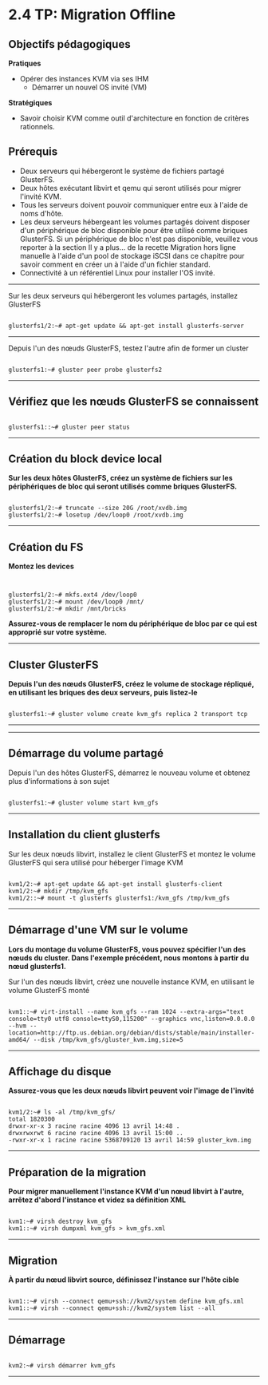 # 2.4 TP: Migration Offline 

## Objectifs pédagogiques

**Pratiques**

- Opérer des instances KVM via ses IHM
  - Démarrer un nouvel OS invité (VM)

**Stratégiques**

- Savoir choisir KVM comme outil d'architecture en fonction de critères rationnels.

## Prérequis 

* Deux serveurs qui hébergeront le système de fichiers partagé GlusterFS.
* Deux hôtes exécutant libvirt et qemu qui seront utilisés pour migrer l'invité KVM.
* Tous les serveurs doivent pouvoir communiquer entre eux à l'aide de noms d'hôte.
* Les deux serveurs hébergeant les volumes partagés doivent disposer d'un périphérique de bloc disponible pour être utilisé comme briques GlusterFS. Si un périphérique de bloc n'est pas disponible, veuillez vous reporter à la section Il y a plus... de la recette Migration hors ligne manuelle à l'aide d'un pool de stockage iSCSI dans ce chapitre pour savoir comment en créer un à l'aide d'un fichier standard.
* Connectivité à un référentiel Linux pour installer l'OS invité.

---


Sur les deux serveurs qui hébergeront les volumes partagés, installez GlusterFS

```shell

glusterfs1/2:~# apt-get update && apt-get install glusterfs-server

```
---


Depuis l'un des nœuds GlusterFS, testez l'autre afin de former un cluster

```shell

glusterfs1:~# gluster peer probe glusterfs2

```
---

## Vérifiez que les nœuds GlusterFS se connaissent


```shell

glusterfs1::~# gluster peer status

```
---


## Création du block device local

**Sur les deux hôtes GlusterFS, créez un système de fichiers sur les périphériques de bloc qui seront utilisés comme briques GlusterFS.**

```shell

glusterfs1/2:~# truncate --size 20G /root/xvdb.img
glusterfs1/2:~# losetup /dev/loop0 /root/xvdb.img

```
---

## Création du FS

**Montez les devices** 
```shell


glusterfs1/2:~# mkfs.ext4 /dev/loop0
glusterfs1/2:~# mount /dev/loop0 /mnt/
glusterfs1/2:~# mkdir /mnt/bricks

```
**Assurez-vous de remplacer le nom du périphérique de bloc par ce qui est approprié sur votre système.**

---

## Cluster GlusterFS

**Depuis l'un des nœuds GlusterFS, créez le volume de stockage répliqué, en utilisant les briques des deux serveurs, puis listez-le**

```shell

glusterfs1:~# gluster volume create kvm_gfs replica 2 transport tcp

```
---



---

## Démarrage du volume partagé

Depuis l'un des hôtes GlusterFS, démarrez le nouveau volume et obtenez plus d'informations à son sujet

```shell

glusterfs1:~# gluster volume start kvm_gfs

```
---

## Installation du client glusterfs 

Sur les deux nœuds libvirt, installez le client GlusterFS et montez le volume GlusterFS qui sera utilisé pour héberger l'image KVM

```shell

kvm1/2:~# apt-get update && apt-get install glusterfs-client
kvm1/2:~# mkdir /tmp/kvm_gfs
kvm1/2::~# mount -t glusterfs glusterfs1:/kvm_gfs /tmp/kvm_gfs

```
---

## Démarrage d'une VM sur le volume 

**Lors du montage du volume GlusterFS, vous pouvez spécifier l'un des nœuds du cluster. Dans l'exemple précédent, nous montons à partir du nœud glusterfs1.**

Sur l'un des nœuds libvirt, créez une nouvelle instance KVM, en utilisant le volume GlusterFS monté

```shell

kvm1::~# virt-install --name kvm_gfs --ram 1024 --extra-args="text console=tty0 utf8 console=ttyS0,115200" --graphics vnc,listen=0.0.0.0 --hvm -- location=http://ftp.us.debian.org/debian/dists/stable/main/installer-amd64/ --disk /tmp/kvm_gfs/gluster_kvm.img,size=5

```
---

## Affichage du disque 

**Assurez-vous que les deux nœuds libvirt peuvent voir l'image de l'invité**

```shell

kvm1/2:~# ls -al /tmp/kvm_gfs/
total 1820300
drwxr-xr-x 3 racine racine 4096 13 avril 14:48 .
drwxrwxrwt 6 racine racine 4096 13 avril 15:00 ..
-rwxr-xr-x 1 racine racine 5368709120 13 avril 14:59 gluster_kvm.img

```
---

## Préparation de la migration

**Pour migrer manuellement l'instance KVM d'un nœud libvirt à l'autre, arrêtez d'abord l'instance et videz sa définition XML**

```shell

kvm1:~# virsh destroy kvm_gfs
kvm1::~# virsh dumpxml kvm_gfs > kvm_gfs.xml

```
---

## Migration

**À partir du nœud libvirt source, définissez l'instance sur l'hôte cible**

```shell

kvm1::~# virsh --connect qemu+ssh://kvm2/system define kvm_gfs.xml
kvm1::~# virsh --connect qemu+ssh://kvm2/system list --all
```

---


## Démarrage

```shell

kvm2:~# virsh démarrer kvm_gfs

```
---
